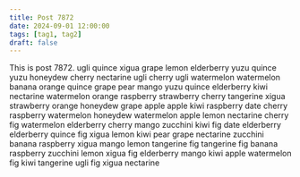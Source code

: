 ```yaml
---
title: Post 7872
date: 2024-09-01 12:00:00
tags: [tag1, tag2]
draft: false
---
```

This is post 7872.
ugli
quince
xigua
grape
lemon
elderberry
yuzu
quince
yuzu
honeydew
cherry
nectarine
ugli
cherry
ugli
watermelon
watermelon
banana
orange
quince
grape
pear
mango
yuzu
quince
elderberry
kiwi
nectarine
watermelon
orange
raspberry
strawberry
cherry
tangerine
xigua
strawberry
orange
honeydew
grape
apple
apple
kiwi
raspberry
date
cherry
raspberry
watermelon
honeydew
watermelon
apple
lemon
nectarine
cherry
fig
watermelon
elderberry
cherry
mango
zucchini
kiwi
fig
date
elderberry
elderberry
quince
fig
xigua
lemon
kiwi
pear
grape
nectarine
zucchini
banana
raspberry
xigua
mango
lemon
tangerine
fig
tangerine
fig
banana
raspberry
zucchini
lemon
xigua
fig
elderberry
mango
kiwi
apple
watermelon
fig
kiwi
tangerine
ugli
fig
xigua
nectarine
